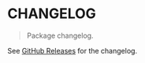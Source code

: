# CHANGELOG

> Package changelog.

See [GitHub Releases](https://github.com/stdlib-js/utils-pluck/releases) for the changelog.